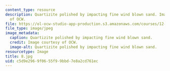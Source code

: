 ```yaml
---
content_type: resource
description: Quartizite polished by impacting fine wind blown sand. Image courtesy
  of OCW.
file: https://ol-ocw-studio-app-production.s3.amazonaws.com/courses/12-110-sedimentary-geology-fall-2004/c5d9e2969f0655f99bbd7e8a2cd761ec_8.jpg
file_type: image/jpeg
image_metadata:
  caption: Quartizite polished by impacting fine wind blown sand.
  credit: Image courtesy of OCW.
  image-alt: Quartizite polished by impacting fine wind blown sand.
resourcetype: Image
title: 8.jpg
uid: c5d9e296-9f06-55f9-9bbd-7e8a2cd761ec
---
```

